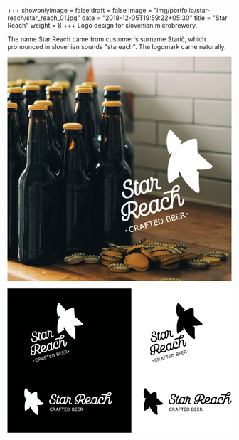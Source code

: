 +++
showonlyimage = false
draft = false
image = "img/portfolio/star-reach/star_reach_01.jpg"
date = "2018-12-05T19:59:22+05:30"
title = "Star Reach"
weight = 8
+++
Logo design for slovenian microbrewery.

<!--more-->

The name Star Reach came from customer's surname Starič, which pronounced in slovenian sounds "stareach". The logomark came naturally.

![Star Reach Logo](/img/portfolio/star-reach/star_reach_01.jpg)

![Star Reach Logo](/img/portfolio/star-reach/starreach-black-white.png)
